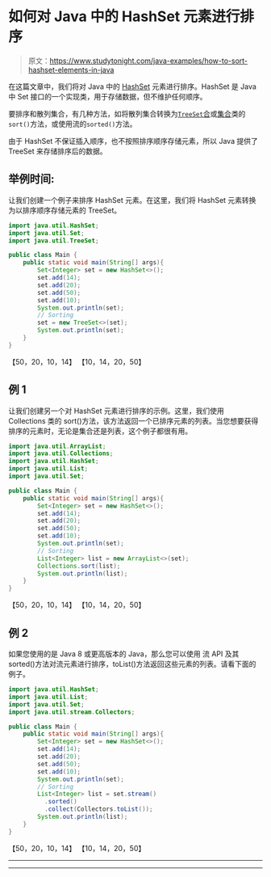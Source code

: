 # 如何对 Java 中的 HashSet 元素进行排序

> 原文：<https://www.studytonight.com/java-examples/how-to-sort-hashset-elements-in-java>

在这篇文章中，我们将对 Java 中的 [HashSet](https://www.studytonight.com/java/hashset-in-collection-framework.php) 元素进行排序。HashSet 是 Java 中 Set 接口的一个实现类，用于存储数据，但不维护任何顺序。

要排序和散列集合，有几种方法，如将散列集合转换为[`TreeSet`合](https://www.studytonight.com/java/treeset-in-collection-framework.php)或[集合](https://www.studytonight.com/java/collections-in-collection-framework.php)类的`sort()`方法，或使用流的`sorted()`方法。

由于 HashSet 不保证插入顺序，也不按照排序顺序存储元素，所以 Java 提供了 TreeSet 来存储排序后的数据。

## 举例时间:

让我们创建一个例子来排序 HashSet 元素。在这里，我们将 HashSet 元素转换为以排序顺序存储元素的 TreeSet。

```java
import java.util.HashSet;
import java.util.Set;
import java.util.TreeSet;

public class Main {
	public static void main(String[] args){
		Set<Integer> set = new HashSet<>();
		set.add(14);
		set.add(20);
		set.add(50);
		set.add(10);
		System.out.println(set);
		// Sorting
		set = new TreeSet<>(set);
		System.out.println(set);		
	}
}
```

【50，20，10，14】
【10，14，20，50】

## 例 1

让我们创建另一个对 HashSet 元素进行排序的示例。这里，我们使用 Collections 类的 sort()方法，该方法返回一个已排序元素的列表。当您想要获得排序的元素时，无论是集合还是列表，这个例子都很有用。

```java
import java.util.ArrayList;
import java.util.Collections;
import java.util.HashSet;
import java.util.List;
import java.util.Set;

public class Main {
	public static void main(String[] args){
		Set<Integer> set = new HashSet<>();
		set.add(14);
		set.add(20);
		set.add(50);
		set.add(10);
		System.out.println(set);
		// Sorting
		List<Integer> list = new ArrayList<>(set);
		Collections.sort(list);
		System.out.println(list);		
	}
}
```

【50，20，10，14】
【10，14，20，50】

## 例 2

如果您使用的是 Java 8 或更高版本的 Java，那么您可以使用 流 API 及其 sorted()方法对流元素进行排序，toList()方法返回这些元素的列表。请看下面的例子。

```java
import java.util.HashSet;
import java.util.List;
import java.util.Set;
import java.util.stream.Collectors;

public class Main {
	public static void main(String[] args){
		Set<Integer> set = new HashSet<>();
		set.add(14);
		set.add(20);
		set.add(50);
		set.add(10);
		System.out.println(set);
		// Sorting
		List<Integer> list = set.stream()
		  .sorted()
		  .collect(Collectors.toList()); 
		System.out.println(list);
	}
}
```

【50，20，10，14】
【10，14，20，50】

* * *

* * *